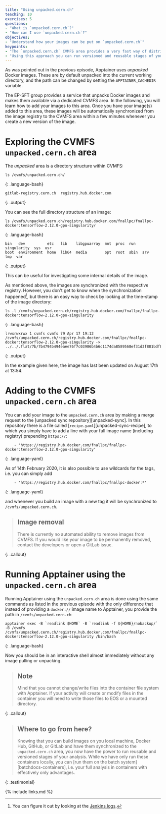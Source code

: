 ```yaml
---
title: "Using unpacked.cern.ch"
teaching: 10
exercises: 5
questions:
- "What is `unpacked.cern.ch`?"
- "How can I use `unpacked.cern.ch`?"
objectives:
- "Understand how your images can be put on `unpacked.cern.ch`"
keypoints:
- "The `unpacked.cern.ch` CVMFS area provides a very fast way of distributing unpacked docker images for access via Apptainer."
- "Using this approach you can run versioned and reusable stages of your analysis."
---
```

As was pointed out in the previous episode, Apptainer uses *unpacked* Docker
images. These are by default unpacked into the current working directory,
and the path can be changed by setting the `APPTAINER_CACHEDIR` variable.

The EP-SFT group provides a service that unpacks Docker images and makes them
available via a dedicated CVMFS area. In the following, you will learn how to
add your images to this area. Once you have your image(s) added to this area,
these images will be automatically synchronized from the image registry
to the CVMFS area within a few minutes whenever you create a new version of the image.

# Exploring the CVMFS `unpacked.cern.ch` area

The *unpacked* area is a directory structure within CVMFS:

~~~
ls /cvmfs/unpacked.cern.ch/
~~~
{: .language-bash}

~~~
gitlab-registry.cern.ch  registry.hub.docker.com
~~~
{: .output}

You can see the full directory structure of an image:

~~~
ls /cvmfs/unpacked.cern.ch/registry.hub.docker.com/fnallpc/fnallpc-docker:tensorflow-2.12.0-gpu-singularity/
~~~
{: .language-bash}

~~~
bin   dev          etc   lib    libgpuarray  mnt  proc  run   singularity  sys  usr
boot  environment  home  lib64  media        opt  root  sbin  srv          tmp  var
~~~
{: .output}

This can be useful for investigating some internal details of the image.

As mentioned above, the images are synchronized with the respective registry.
However, you don't get to know when the synchronization happened[^1], but there
is an easy way to check by looking at the time-stamp of the image directory:

~~~
ls -l /cvmfs/unpacked.cern.ch/registry.hub.docker.com/fnallpc/fnallpc-docker:tensorflow-2.12.0-gpu-singularity
~~~
{: .language-bash}

~~~
lrwxrwxrwx 1 cvmfs cvmfs 79 Apr 17 19:12 /cvmfs/unpacked.cern.ch/registry.hub.docker.com/fnallpc/fnallpc-docker:tensorflow-2.12.0-gpu-singularity -> ../../.flat/7b/7b4794b494eaee76f7c03906b4b6c1174da8589568ef31d3f881bdf820549161
~~~
{: .output}

In the example given here, the image has last been updated on August 17th at 13:54.

# Adding to the CVMFS `unpacked.cern.ch` area

You can add your image to the `unpacked.cern.ch` area by making a merge
request to the [unpacked sync repository][unpacked-sync]. In this repository
there is a file called [`recipe.yaml`][unpacked-sync-recipe], to which you
simply have to add a line with your full image name (including registry)
prepending `https://`:

~~~
    - 'https://registry.hub.docker.com/fnallpc/fnallpc-docker:tensorflow-2.12.0-gpu-singularity'
~~~
{: .language-yaml}

As of 14th February 2020, it is also possible to use wildcards for the
tags, i.e. you can simply add

~~~
    - 'https://registry.hub.docker.com/fnallpc/fnallpc-docker:*'
~~~
{: .language-yaml}

and whenever you build an image with a new tag it will be synchronized
to `/cvmfs/unpacked.cern.ch`.

> ## Image removal
> There is currently no automated ability to remove images from CVMFS. If you would like your image to be permanently removed, contact the developers or open a GitLab issue.
> 
{: .callout}

# Running Apptainer using the `unpacked.cern.ch` area

Running Apptainer using the `unpacked.cern.ch` area is done using the
same commands as listed in the previous episode with the only difference
that instead of providing a `docker://` image name to Apptainer,
you provide the path in `/cvmfs/unpacked.cern.ch`:

~~~
apptainer exec -B `readlink $HOME` -B `readlink -f ${HOME}/nobackup/` -B /cvmfs /cvmfs/unpacked.cern.ch/registry.hub.docker.com/fnallpc/fnallpc-docker:tensorflow-2.12.0-gpu-singularity /bin/bash
~~~
{: .language-bash}

Now you should be in an interactive shell almost immediately without any
image pulling or unpacking.

> ## Note
>
> Mind that you cannot change/write files into the container file system with Apptainer. If your activity will create or modify files in the container you will need to write those files to EOS or a mounted directory.
>
{: .callout}

> ## Where to go from here?
>
> Knowing that you can build images on you local machine, Docker Hub, GitHub, or GitLab and have them synchronized to the `unpacked.cern.ch` area, you now have the power to run reusable and versioned stages of your analysis. While we have only run these containers locally, you can [run them on the batch system][batchdocs-containers], i.e. your full analysis in containers with effectively only advantages.
>
{: .testimonial}

[^1]: You can figure it out by looking at the [Jenkins logs](https://lcgapp-services.cern.ch/cvmfs-jenkins/job/unpacked.cern.ch/).

{% include links.md %}

